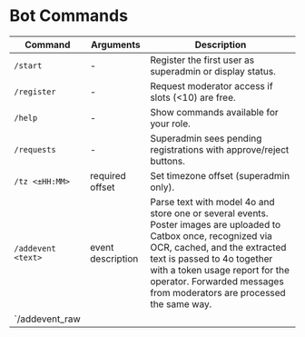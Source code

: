 # Bot Commands

| Command | Arguments | Description |
|---------|-----------|-------------|
| `/start` | - | Register the first user as superadmin or display status. |
| `/register` | - | Request moderator access if slots (<10) are free. |
| `/help` | - | Show commands available for your role. |
| `/requests` | - | Superadmin sees pending registrations with approve/reject buttons. |
| `/tz <±HH:MM>` | required offset | Set timezone offset (superadmin only). |
| `/addevent <text>` | event description | Parse text with model 4o and store one or several events. Poster images are uploaded to Catbox once, recognized via OCR, cached, and the extracted text is passed to 4o together with a token usage report for the operator. Forwarded messages from moderators are processed the same way. |
| `/addevent_raw <title>|<date>|<time>|<location>` | manual fields | Add event without LLM. The bot also creates a Telegraph page with the provided text and optional attached photo. |
| `/images` | - | Toggle uploading photos to Catbox. |
| `/vkgroup <id|off>` | required id or `off` | Set or disable VK group for daily announcements. |
| `/vktime today|added <HH:MM>` | required type and time | Change VK posting times (default 08:00/20:00). |
| `/vkphotos` | - | Toggle sending images to VK posts. |
| `/imp_groups_30d` | - | Суперадмин. Показать агрегированную статистику импорта за 30 дней по группам из Supabase-вьюха `vk_import_by_group`. Пример ответа:<br>`Импорт из VK по группам за последние 30 дн.:`<br>`1. club123: Импорт: 12, Отклонено: 4`. |
| `/imp_daily_14d` | - | Суперадмин. Сводка импорта по дням за последние 14 дней из `vk_import_daily`. Пример:<br>`Импорт из VK по дням за последние 14 дн.:`<br>`2024-05-17: Импорт: 6, Отклонено: 1`. |
| `/vk_misses [N]` | optional limit (default 10) | Суперадмин выгружает свежие пропуски из Supabase (`vk_misses_sample`), бот показывает карточки с текстом, ссылкой и причинами фильтрации, прикладывает до 10 изображений и добавляет кнопки «Отклонено верно»/«На доработку». Кнопка доработки записывает Markdown в `VK_MISS_REVIEW_FILE` (по умолчанию `/data/vk_miss_review.md`). |
| `↪️ Репостнуть в Vk` | - | Safe repost via `wall.post` with photo IDs. |
| `🎪 Сделать фестиваль` | - | Кнопка в меню редактирования события запускает пайплайн создания или привязки фестиваля; отображается только у событий без фестиваля. |
| `🧩 Склеить с…` | - | Кнопка в меню редактирования фестиваля открывает список дублей, переносит события, медиа, алиасы и ссылки в выбранную запись и удаляет источник. |
| `✂️ Сокращённый рерайт` | - | LLM-сжатый текст без фото, предпросмотр и правка перед публикацией. |
| `/ask4o <text>` | any text | Send query to model 4o and show plain response (superadmin only). |
| `/ocrtest` | - | Сравнить распознавание афиш между gpt-4o-mini и gpt-4o (только супер-админ). |
| `/events [DATE]` | optional date `YYYY-MM-DD`, `DD.MM.YYYY` or `D месяц [YYYY]` | List events for the day with delete, edit and VK rewrite buttons. The rewrite control launches the shortpost flow; it shows `✂️` when the event has no VK repost yet and `✅` once the saved `vk_repost_url` confirms publication. Ticket links appear as vk.cc short URLs, and each card includes a `Статистика VK: https://vk.com/cc?act=stats&key=…` line when a short key is available. Dates are shown as `DD.MM.YYYY`. Choosing **Edit** lists all fields with inline buttons including a toggle for "Бесплатно". |
| `/setchannel` | - | Choose an admin channel and register it as an announcement or calendar asset source. |
| `/channels` | - | List admin channels showing registered and asset ones with disable buttons. |
| `/regdailychannels` | - | Choose admin channels for daily announcements and set the VK group. |
| `/daily` | - | Manage daily announcement channels and VK posting times; send test posts. |
| `/exhibitions` | - | List active exhibitions similar to `/events`; each entry shows the period `c <start>` / `по <end>` and includes edit/delete buttons. |
| `/digest` | - | Build digest with images, toggles and quick send buttons (superadmin only). The menu offers лекции, мастер-классы, психология, научпоп, краеведение Калининградской области и другие подборки. |
| `/backfill_topics [days]` | optional integer horizon | Superadmin only. Re-run the topic classifier for events dated from today up to `days` ahead (default 90). Sends a summary `processed=... updated=... skipped=...`; manual topics are skipped. |
| `/pages` | - | Show links to Telegraph month and weekend pages. |
| `/fest [archive] [page]` | optional `archive` flag and page number | List festivals with edit/delete options. Ten rows are shown per page with navigation buttons. Use `archive` to view finished festivals that no longer have upcoming events; omit it to see active ones. |



| `/stats [events]` | optional `events` | Superadmin only. Show Telegraph view counts starting from the past month and weekend pages up to all current and future ones. Includes the festivals landing page and stats for upcoming or recently ended (within a week) festivals. The footer now fetches daily OpenAI token totals from Supabase (`token_usage_daily`, falling back to live `token_usage` or the legacy snapshot on errors). Use `events` to list event page stats. |
| `/dumpdb` | - | Superadmin only. Download a SQL dump and `telegraph_token.txt` plus restore instructions. |
| `/restore` | attach file | Superadmin only. Replace current database with the uploaded dump. |
| `/tourist_export [period]` | optional `period=ГГГГ[-ММ[-ДД..ГГГГ-ММ-ДД]]` | Выгрузка событий в формате JSONL с полями `tourist_*`. Только для неблокированных модераторов и администраторов (включая суперадминов), уважается фильтр по диапазону дат. |

| `python main.py test_telegraph` | - | Verify Telegraph API access. Automatically creates a token if needed and prints the page URL. |

Use `/addevent` to let model 4o extract fields. `/addevent_raw` lets you
input simple data separated by `|` pipes.

Poster OCR reuses cached recognitions and shares a 10 000 000-token daily budget; once the limit is exhausted new posters wait
until the next reset at UTC midnight.

### VK review inline story creation

- **«Создать историю»** — кнопка в интерфейсе проверки VK-постов. После нажатия бот уточняет, нужны ли дополнительные указания
  редактора: «Да, нужны правки» открывает поле для текста, «Нет, всё понятно» пропускает шаг. В открывшемся поле отправьте
  короткое сообщение с тонами, фактами или табу; если ввод не нужен, нажмите «Пропустить», оставьте его пустым или отправьте `-`.
  Ответы сохраняются и подмешиваются в оба запроса 4o, которые строят план и финальную историю, поэтому модель следует заданным
  инструкциям.

## Event topics

Автоклассификатор присваивает до пяти тем из фиксированного списка. Метки
видны администраторам в `/events` и в читательских карточках. Классификация
запускается когда:

- событие сохраняется через `/addevent` или VK-пайплайн (копии многодневных
  событий наследуют темы базовой записи);
- администратор меняет `title`, `description` или `source_text` и событие не
  находится в ручном режиме;
- супер-администратор вызывает `/backfill_topics`, чтобы пересчитать темы у
  будущих событий.

Актуальные идентификаторы и подписи:

- `STANDUP` — «Стендап и комедия»
- `QUIZ_GAMES` — «Квизы и игры»
- `OPEN_AIR` — «Фестивали и open-air»
- `PARTIES` — «Вечеринки»
- `CONCERTS` — «Концерты»
- `MOVIES` — «Кино»
- `EXHIBITIONS` — «Выставки и арт»
- `THEATRE` — «Театр»
- `LECTURES` — «Лекции и встречи»
- `MASTERCLASS` — «Мастер-классы»
- `SCIENCE_POP` — «Научпоп»
- `HANDMADE` — «Хендмейд/маркеты/ярмарки/МК»
- `NETWORKING` — «Нетворкинг и карьера»
- `ACTIVE` — «Активный отдых и спорт»
- `PERSONALITIES` — «Личности и встречи»
- `KIDS_SCHOOL` — «Дети и школа»
- `FAMILY` — «Семейные события»
- `URBANISM` — «Урбанистика»
- `KRAEVEDENIE_KALININGRAD_OBLAST` — «Краеведение Калининградской области»

Чтобы закрепить ручные темы, установите `topics_manual` в меню редактирования
(кнопка **Edit** → поле `topics_manual` → введите `true`). Пока флаг включён,
автоклассификатор и `/backfill_topics` не переписывают метки. Вернуть автоматический
режим можно, отправив `false`. Детали пайплайна описаны в `docs/llm_topics.md`.

> **Региональная метка.** Теперь только LLM решает, когда выставлять
> `KRAEVEDENIE_KALININGRAD_OBLAST`. Если событие про Калининградскую область,
> постарайтесь упомянуть это в описании или хэштегах, чтобы модель увидела связь.
